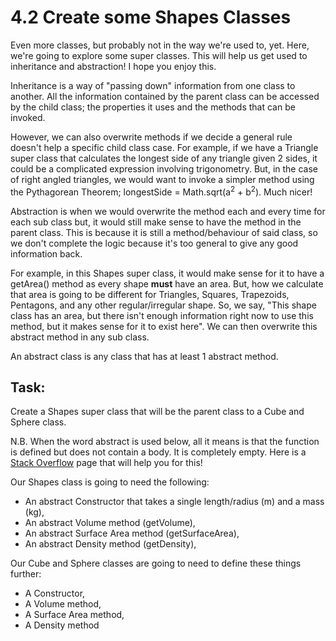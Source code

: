 # 4.2 Create some Shapes Classes

Even more classes, but probably not in the way we're used to, yet. Here, we're going to explore some super classes. This will help us get used to inheritance and abstraction! I hope you enjoy this.

Inheritance is a way of "passing down" information from one class to another. All the information contained by the parent class can be accessed by the child class; the properties it uses and the methods that can be invoked.

However, we can also overwrite methods if we decide a general rule doesn't help a specific child class case. For example, if we have a Triangle super class that calculates the longest side of any triangle given 2 sides, it could be a complicated expression involving trigonometry. But, in the case of right angled triangles, we would want to invoke a simpler method using the Pythagorean Theorem; longestSide = Math.sqrt(a<sup>2</sup> + b<sup>2</sup>). Much nicer!

Abstraction is when we would overwrite the method each and every time for each sub class but, it would still make sense to have the method in the parent class. This is because it is still a method/behaviour of said class, so we don't complete the logic because it's too general to give any good information back.

For example, in this Shapes super class, it would make sense for it to have a getArea() method as every shape <strong>must</strong> have an area. But, how we calculate that area is going to be different for Triangles, Squares, Trapezoids, Pentagons, and any other regular/irregular shape. So, we say, "This shape class has an area, but there isn't enough information right now to use this method, but it makes sense for it to exist here". We can then overwrite this abstract method in any sub class.

An abstract class is any class that has at least 1 abstract method.

## Task:

Create a Shapes super class that will be the parent class to a Cube and Sphere class.

N.B. When the word abstract is used below, all it means is that the function is defined but does not contain a body. It is completely empty. Here is a <a href="https://stackoverflow.com/questions/597769/how-do-i-create-an-abstract-base-class-in-javascript">Stack Overflow</a> page that will help you for this!

Our Shapes class is going to need the following:

- An abstract Constructor that takes a single length/radius (m) and a mass (kg),
- An abstract Volume method (getVolume),
- An abstract Surface Area method (getSurfaceArea),
- An abstract Density method (getDensity),

Our Cube and Sphere classes are going to need to define these things further:

- A Constructor,
- A Volume method,
- A Surface Area method,
- A Density method
